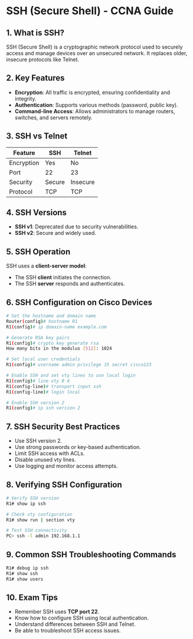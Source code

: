 # SSH (Secure Shell) - CCNA Guide

## 1. What is SSH?

SSH (Secure Shell) is a cryptographic network protocol used to securely access and manage devices over an unsecured network. It replaces older, insecure protocols like Telnet.

## 2. Key Features

- **Encryption**: All traffic is encrypted, ensuring confidentiality and integrity.
- **Authentication**: Supports various methods (password, public key).
- **Command-line Access**: Allows administrators to manage routers, switches, and servers remotely.

## 3. SSH vs Telnet

| Feature | SSH | Telnet |
|--------|-----|--------|
| Encryption | Yes | No |
| Port | 22 | 23 |
| Security | Secure | Insecure |
| Protocol | TCP | TCP |

## 4. SSH Versions

- **SSH v1**: Deprecated due to security vulnerabilities.
- **SSH v2**: Secure and widely used.

## 5. SSH Operation

SSH uses a **client-server model**:
- The SSH **client** initiates the connection.
- The SSH **server** responds and authenticates.

## 6. SSH Configuration on Cisco Devices

```bash
# Set the hostname and domain name
Router(config)# hostname R1
R1(config)# ip domain-name example.com

# Generate RSA key pairs
R1(config)# crypto key generate rsa
How many bits in the modulus [512]: 1024

# Set local user credentials
R1(config)# username admin privilege 15 secret cisco123

# Enable SSH and set vty lines to use local login
R1(config)# line vty 0 4
R1(config-line)# transport input ssh
R1(config-line)# login local

# Enable SSH version 2
R1(config)# ip ssh version 2
```

## 7. SSH Security Best Practices

- Use SSH version 2.
- Use strong passwords or key-based authentication.
- Limit SSH access with ACLs.
- Disable unused vty lines.
- Use logging and monitor access attempts.

## 8. Verifying SSH Configuration

```bash
# Verify SSH version
R1# show ip ssh

# Check vty configuration
R1# show run | section vty

# Test SSH connectivity
PC> ssh -l admin 192.168.1.1
```

## 9. Common SSH Troubleshooting Commands

```bash
R1# debug ip ssh
R1# show ssh
R1# show users
```

## 10. Exam Tips

- Remember SSH uses **TCP port 22**.
- Know how to configure SSH using local authentication.
- Understand differences between SSH and Telnet.
- Be able to troubleshoot SSH access issues.
